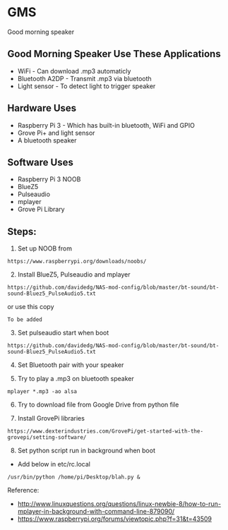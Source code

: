 # GMS
Good morning speaker

## Good Morning Speaker Use These Applications
* WiFi - Can download .mp3 automaticly
* Bluetooth A2DP - Transmit .mp3 via bluetooth
* Light sensor - To detect light to trigger speaker

## Hardware Uses
* Raspberry Pi 3 - Which has built-in bluetooth, WiFi and GPIO
* Grove Pi+ and light sensor
* A bluetooth speaker

## Software Uses
* Raspberry Pi 3 NOOB
* BlueZ5
* Pulseaudio
* mplayer
* Grove Pi Library


## Steps:
1. Set up NOOB from
  ```
  https://www.raspberrypi.org/downloads/noobs/ 
  ```

2. Install BlueZ5, Pulseaudio and mplayer
  ```
  https://github.com/davidedg/NAS-mod-config/blob/master/bt-sound/bt-sound-Bluez5_PulseAudio5.txt
  ```
  or use this copy
  ```
  To be added
  ```

3. Set pulseaudio start when boot
  ```
  https://github.com/davidedg/NAS-mod-config/blob/master/bt-sound/bt-sound-Bluez5_PulseAudio5.txt
  ```
  
4. Set Bluetooth pair with your speaker

5. Try to play a .mp3 on bluetooth speaker
  ```
  mplayer *.mp3 -ao alsa
  ```
  
6. Try to download file from Google Drive from python file

7. Install GrovePi libraries
  ```
  https://www.dexterindustries.com/GrovePi/get-started-with-the-grovepi/setting-software/
  ```
  
8. Set python script run in background when boot
  - Add below in etc/rc.local
  ```
  /usr/bin/python /home/pi/Desktop/blah.py &
  ```
  
  
Reference:
- http://www.linuxquestions.org/questions/linux-newbie-8/how-to-run-mplayer-in-background-with-command-line-879090/
- https://www.raspberrypi.org/forums/viewtopic.php?f=31&t=43509
 
